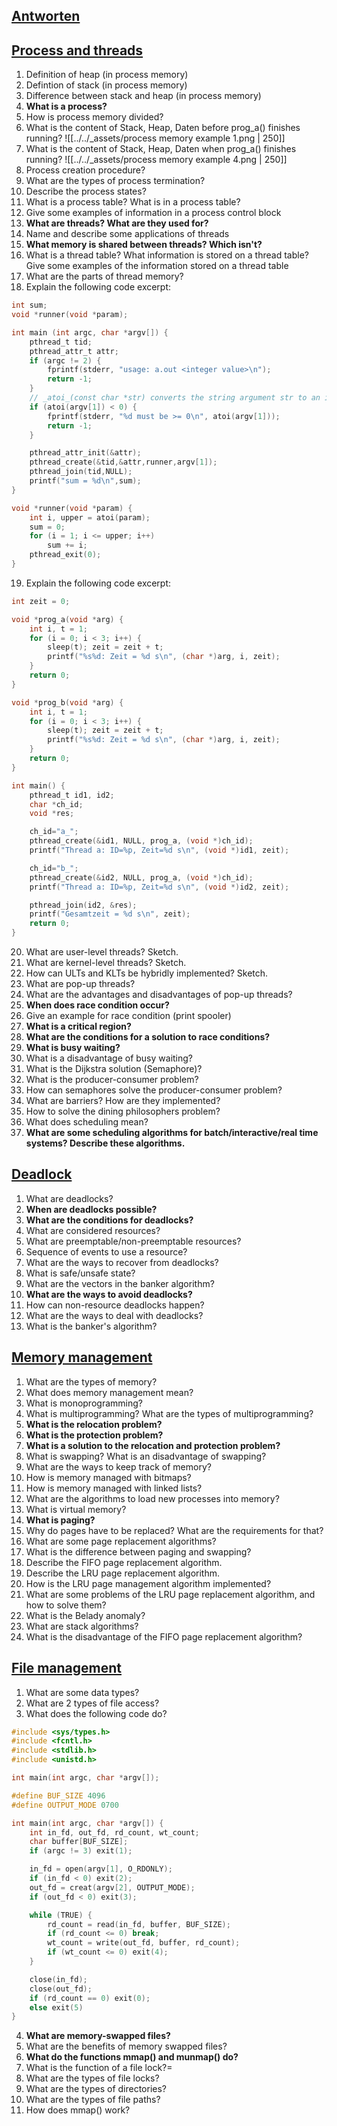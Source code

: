 ## [Antworten](Antworten.md)
## [Process and threads](Process%20and%20threads.md) 
1. Definition of heap (in process memory)
2. Defintion of stack (in process memory)
3. Difference between stack and heap (in process memory)
4. **What is a process?**
5. How is process memory divided?
6. What is the content of Stack, Heap, Daten before prog_a() finishes running? 
		![[../../_assets/process memory example 1.png | 250]]
7. What is the content of Stack, Heap, Daten when prog_a() finishes running? 
		![[../../_assets/process memory example 4.png | 250]]
8. Process creation procedure?
9. What are the types of process termination?
10. Describe the process states?
11. What is a process table? What is in a process table?
12. Give some examples of information in a process control block
13. **What are threads? What are they used for?**
14. Name and describe some applications of threads
15. **What memory is shared between threads? Which isn't?**
16. What is a thread table? What information is stored on a thread table? Give some examples of the information stored on a thread table
17. What are the parts of thread memory?
18. Explain the following code excerpt:
```C
int sum;
void *runner(void *param); 

int main (int argc, char *argv[]) {
	pthread_t tid; 
	pthread_attr_t attr; 
	if (argc != 2) {
		fprintf(stderr, "usage: a.out <integer value>\n");
		return -1;
	}
	// _atoi_(const char *str) converts the string argument str to an integer
	if (atoi(argv[1]) < 0) {
		fprintf(stderr, "%d must be >= 0\n", atoi(argv[1]));
		return -1;
	}

	pthread_attr_init(&attr);
	pthread_create(&tid,&attr,runner,argv[1]);
	pthread_join(tid,NULL);
	printf("sum = %d\n",sum);
}

void *runner(void *param) {
	int i, upper = atoi(param);
	sum = 0;
	for (i = 1; i <= upper; i++)
		sum += i;
	pthread_exit(0);
}
```
19. Explain the following code excerpt:
```C
int zeit = 0; 

void *prog_a(void *arg) { 
	int i, t = 1;
	for (i = 0; i < 3; i++) {
		sleep(t); zeit = zeit + t;
		printf("%s%d: Zeit = %d s\n", (char *)arg, i, zeit);
	}
	return 0;
}

void *prog_b(void *arg) { 
	int i, t = 1;
	for (i = 0; i < 3; i++) {
		sleep(t); zeit = zeit + t;
		printf("%s%d: Zeit = %d s\n", (char *)arg, i, zeit);
	}
	return 0;
}

int main() {
	pthread_t id1, id2; 
	char *ch_id;
	void *res;

	ch_id="a_";
	pthread_create(&id1, NULL, prog_a, (void *)ch_id);
	printf("Thread a: ID=%p, Zeit=%d s\n", (void *)id1, zeit);

	ch_id="b_";
	pthread_create(&id2, NULL, prog_a, (void *)ch_id);
	printf("Thread a: ID=%p, Zeit=%d s\n", (void *)id2, zeit);

	pthread_join(id2, &res);
	printf("Gesamtzeit = %d s\n", zeit);
	return 0;
}
```
20. What are user-level threads? Sketch.
21. What are kernel-level threads? Sketch.
22. How can ULTs and KLTs be hybridly implemented? Sketch.
23. What are pop-up threads?
24. What are the advantages and disadvantages of pop-up threads?
25. **When does race condition occur?**
26. Give an example for race condition (print spooler)
27. **What is a critical region?**
28. **What are the conditions for a solution to race conditions?**
29. **What is busy waiting?**
30. What is a disadvantage of busy waiting?
31. What is the Dijkstra solution (Semaphore)?
32. What is the producer-consumer problem?
33. How can semaphores solve the producer-consumer problem?
34. What are barriers? How are they implemented?
35. How to solve the dining philosophers problem?
36. What does scheduling mean?
37. **What are some scheduling algorithms for batch/interactive/real time systems? Describe these algorithms.**
## [Deadlock](Deadlock.md)
1. What are deadlocks?
2. **When are deadlocks possible?**
3. **What are the conditions for deadlocks?**
4. What are considered resources?
5. What are preemptable/non-preemptable resources?
6. Sequence of events to use a resource?
7. What are the ways to recover from deadlocks?
8. What is safe/unsafe state?
9. What are the vectors in the banker algorithm?
10. **What are the ways to avoid deadlocks?**
11. How can non-resource deadlocks happen?
12. What are the ways to deal with deadlocks?
13. What is the banker's algorithm?

## [Memory management](Memory%20management.md)
1. What are the types of memory?
2. What does memory management mean?
3. What is monoprogramming?  
4. What is multiprogramming? What are the types of multiprogramming?
5. **What is the relocation problem?**
6. **What is the protection problem?**
7. **What is a solution to the relocation and protection problem?**
8. What is swapping? What is an disadvantage of swapping?
9. What are the ways to keep track of memory?
10. How is memory managed with bitmaps?
11. How is memory managed with linked lists?
12. What are the algorithms to load new processes into memory?
13. What is virtual memory?
14. **What is paging?**
15. Why do pages have to be replaced? What are the requirements for that?
16. What are some page replacement algorithms?
17. What is the difference between paging and swapping?
18. Describe the FIFO page replacement algorithm.
19. Describe the LRU page replacement algorithm.
20. How is the LRU page management algorithm implemented?
21. What are some problems of the LRU page replacement algorithm, and how to solve them?
22. What is the Belady anomaly?
23. What are stack algorithms?
24. What is the disadvantage of the FIFO page replacement algorithm?

## [File management](File%20management.md)
1. What are some data types?
2. What are 2 types of file access?
3. What does the following code do?
```C
#include <sys/types.h>
#include <fcntl.h>
#include <stdlib.h>
#include <unistd.h>

int main(int argc, char *argv[]);

#define BUF_SIZE 4096 
#define OUTPUT_MODE 0700 

int main(int argc, char *argv[]) {
	int in_fd, out_fd, rd_count, wt_count;
	char buffer[BUF_SIZE];
	if (argc != 3) exit(1); 

	in_fd = open(argv[1], O_RDONLY); 
	if (in_fd < 0) exit(2); 
	out_fd = creat(argv[2], OUTPUT_MODE); 
	if (out_fd < 0) exit(3); 

	while (TRUE) {
		rd_count = read(in_fd, buffer, BUF_SIZE); 
		if (rd_count <= 0) break; 
		wt_count = write(out_fd, buffer, rd_count); 
		if (wt_count <= 0) exit(4); 
	}

	close(in_fd);
	close(out_fd);
	if (rd_count == 0) exit(0); 
	else exit(5) 
}
```
4. **What are memory-swapped files?**
5. What are the benefits of memory swapped files?
6. **What do the functions mmap() and munmap() do?**
7. What is the function of a file lock?=
8. What are the types of file locks?
9. What are the types of directories?
10. What are the types of file paths?
11. How does mmap() work?